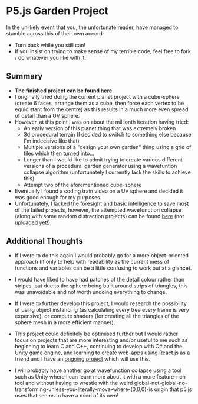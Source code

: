 # P5.js Garden Project

In the unlikely event that you, the unfortunate reader, have managed to stumble across this of their own accord:
- Turn back while you still can!
- If you insist on trying to make sense of my terrible code, feel free to fork / do whatever you like with it.

## Summary

- **The finished project can be found [here](https://p5.tomat05.net).**
- I originally tried doing the current planet project with a cube-sphere (create 6 faces, arrange them as a cube, then force each vertex to be equidistant from the centre)
as this results in a much more even spread of detail than a UV sphere.
- However, at this point I was on about the millionth iteration having tried:
    - An early version of this planet thing that was extremely broken
    - 3d procedural terrain (I decided to switch to something else because I'm indecisive like that)
    - Multiple versions of a "design your own garden" thing using a grid of tiles which then turned into...
    - Longer than I would like to admit trying to create various different versions of a procedural garden generator using a wavefuntion collapse algorithm (unfortunately I currently lack the skills to achieve this)
    - Attempt two of the aforementioned cube-sphere
- Eventually I found a coding train video on a UV sphere and decided it was good enough for my purposes.
- Unfortunately, I lacked the foresight and basic intelligence to save most of the failed projects, however, the attempted wavefunction collapse (along with some random distraction projects) can be found [here](https://p5.tomat05.net) (not uploaded yet!).

## Additional Thoughts

- If I were to do this again I would probably go for a more object-oriented approach (if only to help with readability as the current mess of functions and variables can be a little confusing to work out at a glance).
- I would have liked to have had patches of the detail colour rather than stripes, but due to the sphere being built around strips of triangles, this was unavoidable and not worth undoing everything to change.
- If I were to further develop this project, I would research the possibility of using object instancing (as calculating every tree every frame is very expensive), or compute shaders (for creating all the triangles of the sphere mesh in a more efficient manner).
- This project could definitely be optimised further but I would rather focus on projects that are more interesting and/or useful to me such as beginning to learn C and C++, continuing to develop with C# and the Unity game engine, and learning to create web-apps using React.js as a friend and I have an [ongoing project](https://lizard.social/) which will use this.


- I will probably have another go at wavefunction collapse using a tool such as Unity where I can learn more about it with a more feature-rich tool and without having to wrestle with the weird global-not-global-no-transforming-unless-you-literally-move-where-(0,0,0)-is origin that p5.js uses that seems to have a mind of its own!
